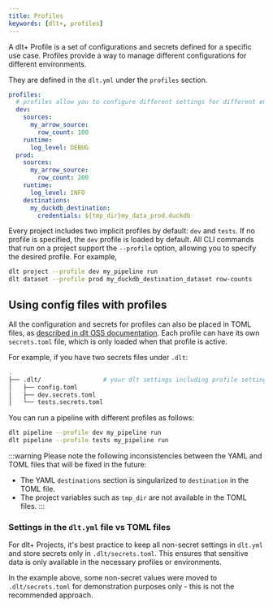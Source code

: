 ```yaml
---
title: Profiles
keywords: [dlt+, profiles]
---
```


A dlt+ Profile is a set of configurations and secrets defined for a specific use case. Profiles provide a way to manage different configurations for different environments.

They are defined in the `dlt.yml` under the `profiles` section.

```yaml
profiles:
  # profiles allow you to configure different settings for different environments
  dev:
    sources:
      my_arrow_source:
        row_count: 100
    runtime:
      log_level: DEBUG
  prod:
    sources:
      my_arrow_source:
        row_count: 200
    runtime:
      log_level: INFO
    destinations:
      my_duckdb_destination:
        credentials: ${tmp_dir}my_data_prod.duckdb
```

Every project includes two implicit profiles by default: `dev` and `tests`. If no profile is specified, the `dev` profile is loaded by default.
All CLI commands that run on a project support the `--profile` option, allowing you to specify the desired profile. For example,

```sh
dlt project --profile dev my_pipeline run
dlt dataset --profile prod my_duckdb_destination_dataset row-counts
```

## Using config files with profiles

All the configuration and secrets for profiles can also be placed in TOML files, as [described in dlt OSS documentation](../../general-usage/credentials/).
Each profile can have its own `secrets.toml` file, which is only loaded when that profile is active.

For example, if you have two secrets files under `.dlt`:

```sh
.
├── .dlt/                 # your dlt settings including profile settings
│   ├── config.toml
│   ├── dev.secrets.toml
│   └── tests.secrets.toml
```

You can run a pipeline with different profiles as follows:

```sh
dlt pipeline --profile dev my_pipeline run
dlt pipeline --profile tests my_pipeline run
```

:::warning
Please note the following inconsistencies between the YAML and TOML files that will be fixed in the future:

* The YAML `destinations` section is singularized to `destination` in the TOML file.
* The project variables such as `tmp_dir` are not available in the TOML files.
:::

### Settings in the `dlt.yml` file vs TOML files

For dlt+ Projects, it's best practice to keep all non-secret settings in `dlt.yml` and store secrets only in `.dlt/secrets.toml`. This ensures that sensitive data is only available in the necessary profiles or environments.

In the example above, some non-secret values were moved to `.dlt/secrets.toml` for demonstration purposes only - this is not the recommended approach.
